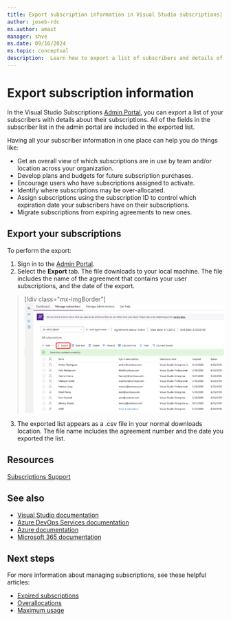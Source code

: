 ```yaml
---
title: Export subscription information in Visual Studio subscriptions| Microsoft Docs
author: joseb-rdc
ms.author: amast
manager: shve
ms.date: 09/16/2024
ms.topic: conceptual
description:  Learn how to export a list of subscribers and details of their subscription assignments.
---
```


# Export subscription information

In the Visual Studio Subscriptions [Admin Portal](https://manage.visualstudio.com), you can export a list of your subscribers with details about their subscriptions.  All of the fields in the subscriber list in the admin portal are included in the exported list. 

Having all your subscriber information in one place can help you do things like:
+ Get an overall view of which subscriptions are in use by team and/or location across your organization.
+ Develop plans and budgets for future subscription purchases. 
+ Encourage users who have subscriptions assigned to activate.
+ Identify where subscriptions may be over-allocated. 
+ Assign subscriptions using the subscription ID to control which expiration date your subscribers have on their subscriptions.
+ Migrate subscriptions from expiring agreements to new ones.  

## Export your subscriptions

To perform the export:
1. Sign in to the [Admin Portal](https://manage.visualstudio.com).
2. Select the **Export** tab. The file downloads to your local machine. The file includes the name of the agreement that contains your user subscriptions, and the date of the export.
> [!div class="mx-imgBorder"]
> ![Export subscribers](_img/exporting-subscriptions/exporting-subscriptions.png "Screenshot of the Manage subscribers page in the admin portal.  The Export menu item is highlighted.")

3. The exported list appears as a .csv file in your normal downloads location. The file name includes the agreement number and the date you exported the list.  

## Resources

[Subscriptions Support](https://aka.ms/vsadminhelp)

## See also

+ [Visual Studio documentation](/visualstudio/)
+ [Azure DevOps Services documentation](/azure/devops/)
+ [Azure documentation](/azure/)
+ [Microsoft 365 documentation](/microsoft-365/)

## Next steps

For more information about managing subscriptions, see these helpful articles:
+ [Expired subscriptions](handle-expired-license.md)
+ [Overallocations](handle-overclaimed-license.md)
+ [Maximum usage](maximum-usage.md)
